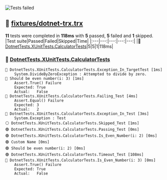 ![Tests failed](https://img.shields.io/badge/tests-5%20passed%2C%205%20failed%2C%201%20skipped-critical)
## 🔴 <a id="user-content-r0" href="#user-content-r0">fixtures/dotnet-trx.trx</a>
**11** tests were completed in **118ms** with **5** passed, **5** failed and **1** skipped.
|Test suite|Passed|Failed|Skipped|Time|
|:---|---:|---:|---:|---:|
|🔴 [DotnetTests.XUnitTests.CalculatorTests](#user-content-r0s0)|5|5|1|118ms|
### 🔴 <a id="user-content-r0s0" href="#user-content-r0s0">DotnetTests.XUnitTests.CalculatorTests</a>
```
🔴 DotnetTests.XUnitTests.CalculatorTests.Exception_In_TargetTest [1ms]
	System.DivideByZeroException : Attempted to divide by zero.
🔴 Should be even number(i: 3) [1ms]
	Assert.True() Failure
	Expected: True
	Actual:   False
🔴 DotnetTests.XUnitTests.CalculatorTests.Failing_Test [4ms]
	Assert.Equal() Failure
	Expected: 3
	Actual:   2
🔴 DotnetTests.XUnitTests.CalculatorTests.Exception_In_Test [3ms]
	System.Exception : Test
⚪ DotnetTests.XUnitTests.CalculatorTests.Skipped_Test [1ms]
🟢 DotnetTests.XUnitTests.CalculatorTests.Passing_Test [0ms]
🟢 DotnetTests.XUnitTests.CalculatorTests.Is_Even_Number(i: 2) [0ms]
🟢 Custom Name [0ms]
🟢 Should be even number(i: 2) [0ms]
🟢 DotnetTests.XUnitTests.CalculatorTests.Timeout_Test [108ms]
🔴 DotnetTests.XUnitTests.CalculatorTests.Is_Even_Number(i: 3) [0ms]
	Assert.True() Failure
	Expected: True
	Actual:   False
```